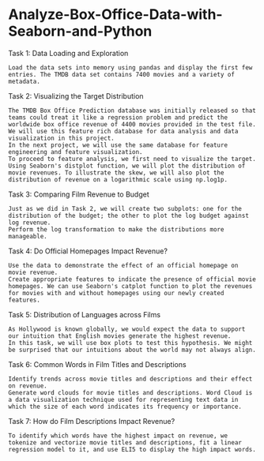 # Analyze-Box-Office-Data-with-Seaborn-and-Python
Task 1: Data Loading and Exploration

   
    Load the data sets into memory using pandas and display the first few entries. The TMDB data set contains 7400 movies and a variety of metadata.

Task 2: Visualizing the Target Distribution

    The TMDB Box Office Prediction database was initially released so that teams could treat it like a regression problem and predict the worldwide box office revenue of 4400 movies provided in the test file. 
    We will use this feature rich database for data analysis and data visualization in this project. 
    In the next project, we will use the same database for feature engineering and feature visualization.  
    To proceed to feature analysis, we first need to visualize the target. Using Seaborn's distplot function, we will plot the distribution of movie revenues. To illustrate the skew, we will also plot the distribution of revenue on a logarithmic scale using np.log1p.

Task 3: Comparing Film Revenue to Budget

    Just as we did in Task 2, we will create two subplots: one for the distribution of the budget; the other to plot the log budget against log revenue. 
    Perform the log transformation to make the distributions more manageable. 

Task 4: Do Official Homepages Impact Revenue?

    Use the data to demonstrate the effect of an official homepage on movie revenue. 
    Create appropriate features to indicate the presence of official movie homepages. We can use Seaborn's catplot function to plot the revenues for movies with and without homepages using our newly created features.

Task 5: Distribution of Languages across Films

    As Hollywood is known globally, we would expect the data to support our intuition that English movies generate the highest revenue. 
    In this task, we will use box plots to test this hypothesis. We might be surprised that our intuitions about the world may not always align.

Task 6: Common Words in Film Titles and Descriptions

    Identify trends across movie titles and descriptions and their effect on revenue. 
    Generate word clouds for movie titles and descriptions. Word Cloud is a data visualization technique used for representing text data in which the size of each word indicates its frequency or importance. 

Task 7: How do Film Descriptions Impact Revenue?

    To identify which words have the highest impact on revenue, we tokenize and vectorize movie titles and descriptions, fit a linear regression model to it, and use ELI5 to display the high impact words.
